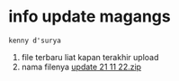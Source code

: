 # info update magangs
~~~
kenny d'surya
~~~
1. file terbaru liat kapan terakhir upload
2. nama filenya [update 21 11 22.zip](https://github.com/kennysuryo/magangs/blob/main/update%20211122.zip)
